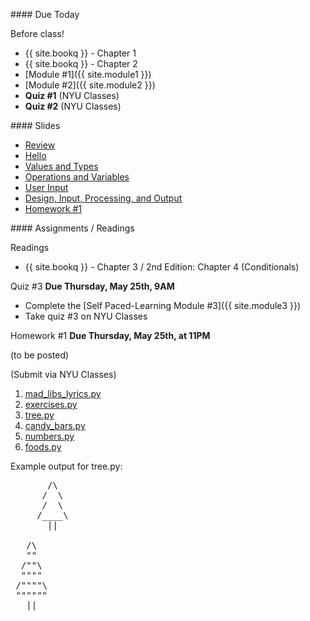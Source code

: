<a name="class2"></a>
<article class="due" markdown="block">
#### Due Today

Before class!

* {{ site.bookq }} - Chapter 1
* {{ site.bookq }} - Chapter 2
* [Module #1]({{ site.module1 }})
* [Module #2]({{ site.module2 }})
* __Quiz #1__ (NYU Classes)
* __Quiz #2__ (NYU Classes)

</article>

<article class="slides" markdown="block">
#### Slides

* [Review](classes/02/review.html)
* [Hello](classes/02/hello.html) 
* [Values and Types](classes/02/values-and-types.html)
* [Operations and Variables](classes/02/operations-and-variables.html)
* [User Input](classes/02/user-input.html)
* [Design, Input, Processing, and Output](classes/02/design-input-output.html)
* [Homework #1](#homework1)

</article>

<article class="assignments" markdown="block">
#### Assignments / Readings		

<a name="homework1"></a>

Readings

* {{ site.bookq }} - Chapter 3 / 2nd Edition: Chapter 4 (Conditionals)

Quiz #3 __Due Thursday, May 25th, 9AM__

* Complete the [Self Paced-Learning Module #3]({{ site.module3 }})
* Take quiz #3 on NYU Classes

Homework #1 __Due Thursday, May 25th, at 11PM__ 

(to be posted)


(Submit via NYU Classes)

1. [mad_libs_lyrics.py](homework/hw01/mad_libs_lyrics.py)
2. [exercises.py](homework/hw01/exercises.py)
3. [tree.py](homework/hw01/tree.py)
4. [candy_bars.py](homework/hw01/candy_bars.py)
5. [numbers.py](homework/hw01/numbers.py)
6. [foods.py](homework/hw01/foods.py)

Example output for tree.py:

<pre>
       /\
      /  \
      /  \
     /____\
       ||

   /\
   ""
  /""\ 
  """"
 /""""\
 """""" 
   ||
</pre>
<!--_-->


</article>


